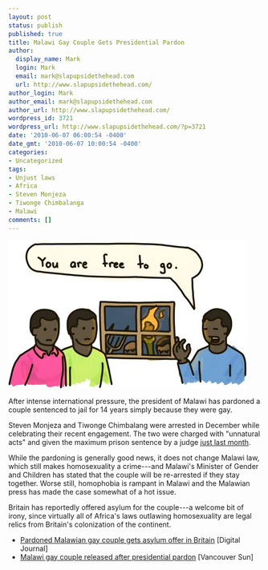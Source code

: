 ```yaml
---
layout: post
status: publish
published: true
title: Malawi Gay Couple Gets Presidential Pardon
author:
  display_name: Mark
  login: Mark
  email: mark@slapupsidethehead.com
  url: http://www.slapupsidethehead.com/
author_login: Mark
author_email: mark@slapupsidethehead.com
author_url: http://www.slapupsidethehead.com/
wordpress_id: 3721
wordpress_url: http://www.slapupsidethehead.com/?p=3721
date: '2010-06-07 06:00:54 -0400'
date_gmt: '2010-06-07 10:00:54 -0400'
categories:
- Uncategorized
tags:
- Unjust laws
- Africa
- Steven Monjeza
- Tiwonge Chimbalanga
- Malawi
comments: []
---
```

![Gay couple is pardoned and free to go, but an angry, homophobic crowd is outside the window.](/wp-content/media/2010/06/presidential-pardon.jpg "How kind...")

After intense international pressure, the president of Malawi has pardoned a couple sentenced to jail for 14 years simply because they were gay.

Steven Monjeza and Tiwonge Chimbalang were arrested in December while celebrating their recent engagement. The two were charged with "unnatural acts" and given the maximum prison sentence by a judge [just last month](http://www.slapupsidethehead.com/2010/05/gay-malawians-sentenced-for-unnatural-acts/ "Playing fast and loose with the word ").

While the pardoning is generally good news, it does not change Malawi law, which still makes homosexuality a crime---and Malawi's Minister of Gender and Children has stated that the couple will be re-arrested if they stay together. Worse still, homophobia is rampant in Malawi and the Malawian press has made the case somewhat of a hot issue.

Britain has reportedly offered asylum for the couple---a welcome bit of irony, since virtually all of Africa's laws outlawing homosexuality are legal relics from Britain's colonization of the continent.

- [Pardoned Malawian gay couple gets asylum offer in Britain](http://www.digitaljournal.com/article/292823) [Digital Journal]
- [Malawi gay couple released after presidential pardon](http://www.vancouversun.com/news/Malawi+couple+released+after+presidential+pardon/3090465/story.html) [Vancouver Sun]
